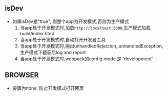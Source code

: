 ## isDev
- 如果isDev是"true", 则整个app为开发模式,否则为生产模式
    1. 当app处于开发模式时,加载`http://localhost:3000`,生产模式加载build/index.html
    2. 当app处于开发模式时,自动打开开发者工具
    3. 当app处于开发模式时,抛出unhandledRejection, unhandledException, 生产模式下截获后log and report
    4. 当app处于开发模式时,webpack的config.mode 是 'development'
    
## BROWSER
- 设置为none, 防止开发模式打开网页

